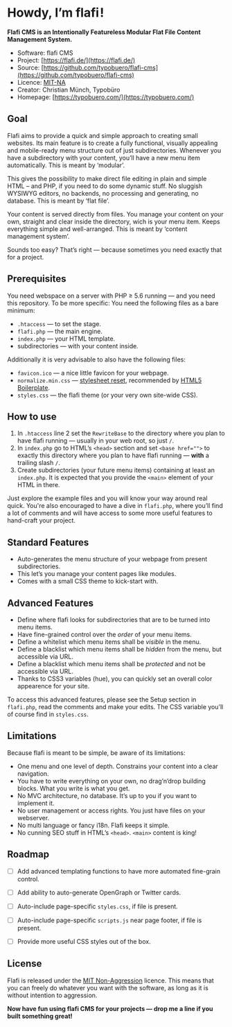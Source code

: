 # Howdy, I’m flafi !

**Flafi CMS is an Intentionally Featureless Modular Flat File Content Management System.**

* Software: flafi CMS
* Project: [https://flafi.de/](https://flafi.de/)
* Source: [https://github.com/typobuero/flafi-cms](https://github.com/typobuero/flafi-cms)
* Licence: [MIT-NA](LICENCE.txt)
* Creator: Christian Münch, Typobüro
* Homepage: [https://typobuero.com/](https://typobuero.com/)


## Goal

Flafi aims to provide a quick and simple approach to creating small websites. Its main feature is to create a fully functional, visually appealing and mobile-ready menu structure out of just subdirectories. Whenever you have a subdirectory with your content, you’ll have a new menu item automatically. This is meant by ‘modular’.

This gives the possibility to make direct file editing in plain and simple HTML – and PHP, if you need to do some dynamic stuff. No sluggish WYSIWYG editors, no backends, no processing and generating, no database. This is meant by ‘flat file’.

Your content is served directly from files. You manage your content on your own, straight and clear inside the directory, wich is your menu item. Keeps everything simple and well-arranged. This is meant by ‘content management system’.

Sounds too easy? That’s right ― because sometimes you need exactly that for a project.


## Prerequisites

You need webspace on a server with PHP ≥ 5.6 running — and you need this repository. To be more specific: You need the following files as a bare minimum:

- `.htaccess` ― to set the stage.
- `flafi.php` — the main engine.
- `index.php` ― your HTML template.
- subdirectories ― with your content inside.

Additionally it is very advisable to also have the following files:

- `favicon.ico` ― a nice little favicon for your webpage.
- `normalize.min.css` ― [stylesheet reset](https://github.com/necolas/normalize.css), recommended by [HTML5 Boilerplate](https://github.com/h5bp/html5-boilerplate).
- `styles.css` — the flafi theme (or your very own site-wide CSS).


## How to use

1. In `.htaccess` line 2 set the `RewriteBase` to the directory where you plan to have flafi running — usually in your web root, so just `/`.
2. In `index.php` go to HTML’s `<head>` section and set `<base href="">` to exactly this directory where you plan to have flafi running ― **with** a trailing slash `/`.
3. Create subdirectories (your future menu items) containing at least an `index.php`. It is expected that you provide the `<main>` element of your HTML in there.

Just explore the example files and you will know your way around real quick. You're also encouraged to have a dive in `flafi.php`, where you’ll find a lot of comments and will have access to some more useful features to hand-craft your project.


## Standard Features

* Auto-generates the menu structure of your webpage from present subdirectories.
* This let’s you manage your content pages like modules.
* Comes with a small CSS theme to kick-start with.


## Advanced Features

* Define where flafi looks for subdirectories that are to be turned into menu items.
* Have fine-grained control over the *order* of your menu items.
* Define a whitelist which menu items shall be *visible* in the menu.
* Define a blacklist which menu items shall be *hidden* from the menu, but accessible via URL.
* Define a blacklist which menu items shall be *protected* and not be accessible via URL.
* Thanks to CSS3 variables (hue), you can quickly set an overall color appearence for your site.

To access this advanced features, please see the Setup section in `flafi.php`, read the comments and make your edits. The CSS variable you’ll of course find in `styles.css`.


## Limitations

Because flafi is meant to be simple, be aware of its limitations:

* One menu and one level of depth. Constrains your content into a clear navigation.
* You have to write everything on your own, no drag’n’drop building blocks. What you write is what you get.
* No MVC architecture, no database. It’s up to you if you want to implement it.
* No user management or access rights. You just have files on your webserver.
* No multi language or fancy i18n. Flafi keeps it simple.
* No cunning SEO stuff in HTML’s `<head>`. `<main>` content is king!

## Roadmap

* [ ] Add advanced templating functions to have more automated fine-grain control.
* [ ] Add ability to auto-generate OpenGraph or Twitter cards.
* [ ] Auto-include page-specific `styles.css`, if file is present.
* [ ] Auto-include page-specific `scripts.js` near page footer, if file is present.
* [ ] Provide more useful CSS styles out of the box.


## License

Flafi is released under the [MIT Non-Aggression](LICENCE.txt) licence. This means that you can freely do whatever you want with the software, as long as it is without intention to aggression.


**Now have fun using flafi CMS for your projects — drop me a line if you built something great!**
